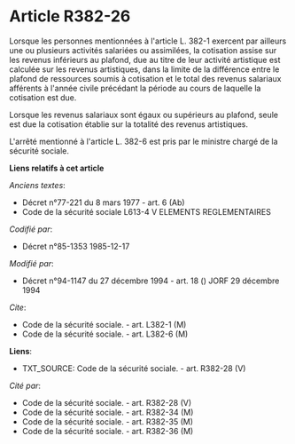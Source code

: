 # Article R382-26

Lorsque les personnes mentionnées à l'article L. 382-1 exercent par ailleurs une ou plusieurs activités salariées ou
assimilées, la cotisation assise sur les revenus inférieurs au plafond, due au titre de leur activité artistique est calculée
sur les revenus artistiques, dans la limite de la différence entre le plafond de ressources soumis à cotisation et le total
des revenus salariaux afférents à l'année civile précédant la période au cours de laquelle la cotisation est due. 

Lorsque les revenus salariaux sont égaux ou supérieurs au plafond, seule est due la cotisation établie sur la totalité des
revenus artistiques. 

L'arrêté mentionné à l'article L. 382-6 est pris par le ministre chargé de la sécurité sociale.

**Liens relatifs à cet article**

_Anciens textes_:

  - Décret n°77-221 du 8 mars 1977 - art. 6 (Ab)
  - Code de la sécurité sociale L613-4 V ELEMENTS REGLEMENTAIRES

_Codifié par_:

  - Décret n°85-1353 1985-12-17

_Modifié par_:

  - Décret n°94-1147 du 27 décembre 1994 - art. 18 () JORF 29 décembre 1994

_Cite_:

  - Code de la sécurité sociale. - art. L382-1 (M)
  - Code de la sécurité sociale. - art. L382-6 (M)

**Liens**:

  - TXT_SOURCE: Code de la sécurité sociale. - art. R382-28 (V)

_Cité par_:

  - Code de la sécurité sociale. - art. R382-28 (V)
  - Code de la sécurité sociale. - art. R382-34 (M)
  - Code de la sécurité sociale. - art. R382-35 (M)
  - Code de la sécurité sociale. - art. R382-36 (M)

